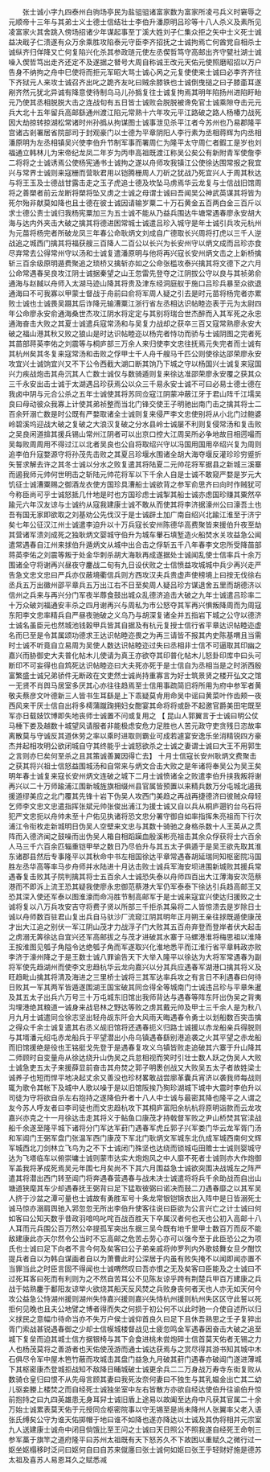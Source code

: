 <!-- { "loadSidebar": true } -->
　　张士诚小字九四泰州白驹场亭民为盐驵驵诸富家数为富家所凌弓兵义时窘辱之元顺帝十三年与其弟士义士德士信结壮士李伯升潘原明吕珍等十八人杀义及素所见凌富家火其舍跳入傍场招诸少年谋起事至丁溪大姓刘子仁集众拒之矢中士义死士诚益决戢子仁溃遂有众万余乘胜攻陷泰元守臣李齐招抚之士诚拘焉亡何酋党自相杀士诚纵齐归佯降又亡何复陷兴化杀其参政琏元使左丞偰哲笃守高邮出齐守甓社湖士诚噪入偰哲笃出走齐还定不及遂据之朁号大周自称诚王改元天佑元使照磨昭招以万户告身不纳拘之舟中巳使将而拒元军昭大骂士诚心呙之元复使使来士诚曰必李齐齐往下齐狱元人来攻士诚召齐出叱之跪齐友叱曰贼余膝铁也士诚倒曳搥之曰子膝齑耳遂剐齐然元犹北异诚有降意使待制乌马儿孙撝复往士诚复拘焉其明年陷扬州进陷盱眙元乃使其丞相脱脱大击之连战旬有五日皆士诚败会脱脱被谗免官士诚乘隙夺击元元兵大北十五年留兵高邮繇通州渡江陷元常熟十六年攻元平江路破之路人杨椿力战死因大劫掠转掠湖松常诸时州孙撝从拘谋图士诚事泄见杀平江者今苏州也乃易郡隆平宫诸古剎署居省院部司于封观豪门以士德为平章阴阳人李行素为丞相蒋辉为内丞相潘原明为左丞相镇吴兴使李伯升节制军事而署周仁为隆平太守周仁者鍜工是岁也刘福通立韩林儿为宋帝纪龙凤二年岁为丙申高祖既渡江称吴公矣公有新附青军使詹李二将将之士诚诱焉公使杨宪通书士诚拘之遂以舟师攻我镇江公使徐达围常报之我宜兴与常界士诚则来寇栅而营耿君用以铠腾栅周人刀斫之犹战乃死宜兴人于周其秋达与将王玉及士德战甘露击走之玉子虎追士德及坎坠马虏焉华云龙复与士信战旧馆周将之善槊者前云龙断将槊将坠又虏之士诚之母谓士诚曰吾闻吴公神武英谋其将皆为死尔殆非献莫如降也且士德在彼士诚因请输岁粟二十万石黄金五百两白金三百斤以求士德公责士诚归我杨宪粟加三为五士诚不能从乃益兵围达牛塘常遇春廖永安胡大海与达内外夹击大破之擒其将德进困常城士诚遣吕珍入城守是年士诚引兵攻元杭州为元苗将杨完者所破龙凤三年春公命耿炳文刘成自广德取长兴周将打虎以三千人逆战追之城西门擒其将福获艘三百降人二百公以长兴为长安州守以炳文成而吕珍亦食尽弃常去公得常州守以汤和士诚复遣潘原明与他将再兴寇长安州炳文击之上新桥擒斩三百余级原明遁费聚追之琐桥又擒斩亦如之公命张槛攻泰兴擒其将文德下之六月公命常遇春吴良攻江阴士诚据秦望之山王忽雷先登夺之江阴拔公守以良与其祯弟俞通海与赵馘以舟师入太湖马迹山降其将贵及津东经洞庭舣于施口吕珍兵暴至众欲退通海曰不可我寡以甲蒙士督战于舟前曰俞将军周人疑之引去是时元苗将杨完者亦累败士诚也士诚畏吴蹑其后诈降元输漕粟江浙行省左丞相达识帖睦迩表于元为太尉四年公命廖永安俞通海桑世杰攻江阴水将定定与其别将瑞合世杰醉而入其军死之永忠通海奋击大败之其夏士诚遣兵寇常汤和与吴复力战却之获卒三百又寇常熟廖永安大破之福山港其秋又败之狼山是时达识帖睦迩以杨完者恃功而骄与士诚阴图之完者死其苗部蒋英李佑之刘震等与桐庐部三万余人来归使李文忠往抚焉元失完者而士诚有其杭州矣其冬复来寇常汤和击败之俘甲士千人舟千艘马千匹公则使徐达邵荣廖永安攻宜兴士诚饷宜兴又不下公令西截大湖口断其饷乃下城之守以杨国兴士诚复来寇国兴力疾战炮击其舟沉其人亡数士诚仅与数骑遁则复来徐达准邵荣廖永安覆之获其众三千永安出击士诚于太湖遇吕珍获焉公以众三千易永安士诚不可曰必易士德士德在我卤中阴与元合公杀之五年士诚使其将苏同佥寇江阴蒙冲蔽江牙于君山阵千江壖吴良曰母动彼众我寡上计使其弟祯整而当北门锋交使王子明驰出南门击之擒其将士二百余歼溺亡数是时公既有严婺取诸全士诚则复来侵严李文忠使别将从小北门过鲍婆岭碧溪坞迎战大破之复破之大浪汉复破之分水县岭士诚屡不利则复侵常汤和复击败之吴良闲道揜其援兵锡山常州江阴者可以出京口控大江周吴所必争地故目相遌嘬而吴每败周周用不得过江以北者吴良也公自将取绍兴守以冯国用国用卒绍兴复为周则追李伯升寇婺源守将孙茂先击败之其夏吕珍堰水围诸全胡大海夺堰反灌珍珍穷蹙折矢誓求解去许之其冬士诚以分水之败复遣其将陆夏二元帅花将军据县之新城三溪寨而遏我师元帅何世明击之斩陆元帅花将军以下千余人自是士诚不敢窥严婺是岁元大饥征士诚漕粟赐之御酒龙衣使方国珍具漕船士诚欲背之参军俞思齐曰向时作贼犹可今称臣尚可乎士诚怒抵几什地是时也方国珍虑士诚掣其船士诚亦虑国珍赚其粟然卒踰元六年汉友谅与士诚约从寇我建康士诚不敢从而使其将李济据濠州公曰濠吾土也吾有国无家即欲取之刘基劝公先伐汉于是士诚辟土加广南自绍兴北踰江淮至于济宁矣七年公征汉江州士诚遣李迫升以十万兵寇长安州陈德华高费聚皆来援伯升夜至劫其营诸军溃刘成死之独耿炳文婴城守伯升为城车轝石填堑造火船焚水关攻益急公闻遣常遇春自江州来捄伯升遁炳文从城中出合击之俘斩五千八年春李文忠所受降苗部蒋英李佑之刘震等叛于处金华刺杀胡大海耿再成遂据处士诚闻乱使士信率兵十余万围诸全守将谢再兴昼夜守鏖战二旬有九日设伏败之士信愤益攻城城中兵少再兴走严告急文忠文忠曰严兵亦仅蔽境衢信兵则方西攻汉夫兵贵虚声使榜境上曰按无伐徐右丞兵五万出徽州邵平章兵五万出江右不日至矣周人疑吕珍方谋退舍五里而胡德济以信州之兵来与再兴分门军夜半蓐食鼓出城众乱德济追击大破之九年士诚遣吕珍率二十万众破刘福通安丰杀之四月谢再兴与周私为市公怒夺其军再兴惧叛降周而为周寇东阳李文忠率精兵自严昼夜驰破之义乌乃与胡深复诸全并五指岩下城之公守以德济士诚名虽臣元也然城池钱榖甲兵皆其自据及有杭元复授士信行省平章达识帖睦迩虚名而巳至是令其属颂功德求王达识帖睦迩畏之为再三请皆不报其内史陈基喟且当需时士诚不听竟自立易周为吴使人数达识帖睦迩过失曰丞相非士信不可逼取其印幽之嘉兴而胁御史大夫普化帖木儿使请为真王亦欲夺其印普化帖木儿怒卦印库中曰头可断印不可妄得也自鸩死达识帖睦迩曰大夫死亦死于是士信自为丞相当是之时浙西殷富繁盛士诚兄弟骄件无断政在文吏然士诚尚持重寡言为好士筑景贤之楼开弘文之馆一无贤不肖舆马居室多厌其心亦往往趋焉至士信用事疏简旧将所用为府中参军者黄敬夫蔡彦文叶德新三人皆书生耳繇是上下乖疑莫肻用命吴中谣曰黄菜叶作齿颊一夜西风来干厌士信自出将多樗蒲蹴踘拥妇女酣宴其命将将或卧不起邀官爵美田宅既至军亦日载妓饮博即失地丧师士诚置不问或复用之 【 昆山人郭翼言于士诚曰明公仗马棰下娄及越数十城望风请服者非能极虑安危力足胜也人苦元政守吏贪残日恣故率离散莫与守诚反其道休劳之率以乘时进取则霸业可成若遽宴安逸乐坐消精锐四方豪杰并起相攻明公欲闭城自守其终能乎士诚怒欲杀之士诚之妻谓士诚曰大王不用郭生之言则亦巳矣何至杀之且其策诚善翼因得亡去】 十月士信寇长安州耿炳文费聚击之获其将兴祖士信怒益围城汤和自常来与炳文合击大败之是年诸将奉吴公为吴王矣明年春士诚复来寇长安州炳文连破之城下二月士诚愤诸全之败遣李伯升挟我叛将谢再兴以二十万师踰浦江围新城旌旗相缀州县官属皆预置以来精兵数万分屯城北遏我援道缪美应之北门覆其先锋十岩下伪吴人攻西门美趋之再战再捷德济曰彼贼众母轻乞师李文忠文忠遣指挥张斌元帅张俊出浦江为援士诚又自以兵从桐庐遡钓台乌石将犯严文忠扼以舟帅未至十户佑见执诸将恐文忠分署守御自如率指挥朱亮祖而下行次浦江令衔枚走新城明日伪吴人空壁来文忠与其数十骑驰之身格杀数十人王英从之贯阵而入德济闻之鼓噪而出伪吴人箱自相蹈躏血殷溪彬亮祖击其余众俘获将士六百余人马三千六百余匹辎重铠甲举之数日乃尽伯升与其五太子俱遁于是吴王欲先取其淮东诸郡县然后专事隆平以其秋命中书左相国徐达平章常遇春胡延瑞同知枢密院冯国胜左丞华高等率马步舟师并水陆进十月达击败士诚兵军海安坝进围新城败其援兵常遇春复击败其子院判擒其将士五百余人士诚恐失泰以舟师四百出大江薄海安次范蔡港而不即泝上流王恐其疑我使廖永忠御范蔡港大军仍军泰泰下徐达引兵趋高邮王又恐其深入使还军泰以图淮濠而命冯胜节制高邮军于是士诚来寇宜兴使达归援败之士诚将复以八万兵攻安吉守将费子贤以所部三千拒杀其枭将二人皆惊溃去是岁除日士诚以舟师数百驻君山复出兵自马驮沙厂流窥江阴其明年正月朔王亲往捄既遁使康茂才出大江追之别伏一军江阴山茂才力战浮子门大败其五百舟弃登而登岸者伏大起击之虏溺无筭徐达自宜兴还军高邮拔之与茂才进破其水寨于马螺港淮将梅思祖以淮降王按淮图见瓠子角隘令达绝瓠子角而军遂取兴化淮地悉平而江淮行省平章韩政亦败李济于濠州降之于是王数士诚八罪谕告天下大举入隆平以徐达为大将军常遇春为副将军使先趋湖州而使李文忠趋杭华云龙向嘉兴以分其兵应遇春军湖港口擒其将义及旺趋毗山擒其将清及海进之三里桥士诚将三其军达率兵攻之有言日不利遇春曰何待日败其一军其两军皆遁遂围湖王国宝破其同佥得全等城南门士诚违吕珍与平章朱暹及其五太子出兵六万号三十万屯城东旧馆出我师背达与遇春等阵东阡出伪吴之背夷沟埋港绝其粮道一诚身来战皂林之野达等败之虏其戴元帅及甲士三千余人是为秋八月九月士诚遣同佥徐志坚出轻舟觇东阡会大风雨天晦遇春令勇士以划船数百突击擒之得众千余士诚复遣其右丞义觇旧馆将还遇春扼义归路士诚援以赤龙船亲兵得脱则与其壻潘元绍屯赤龙船兵于平望潜出小舟乌镇遇春繇别港追袭之火其平望之赤龙船而旧馆援绝是役也王铭挺戈先登于是遇春复攻义乌镇皆败走追破其六寨于升山降其二师顾时自变量舟从徐达绕升山伪吴之兵怠相视而笑时引壮士数人跃之伪吴人大败士诚急吏五太子来援薛显前奋击其舟焚之郭子明褁创战又大败吴五太子者故姓梁士诚养子也短而悍平地决起丈余又善没也珍材畧敢战尝廓革囊兵宵济以袭我师每战则辄为歌令其帐下及城中人歌以噪于是以旧馆阪挨乃狥珍湖城下城中大震时李伯升以司徒为守将欲自杀左右抱持之遂降伯升者十八人中士诚与最密其降也隆平之人谓之友今苏人呼友者曰李司徒也而文忠趋杭攻下其桐庐富阳余杭杭将原明诣款而云龙攻嘉兴亦克之十一月徐达击走其将义于鲇鱼口康茂才持戟督军败之尹山桥焚其官渎战船千余遂至隆平城下诸将分门军达军葑门遇春军虎丘郭子兴军娄门华云龙军胥门汤和军阊门王弼军盘门张温军西门康茂下军北门耿炳文军城东北仇成军城西南何文辉军城西北刀剑林立飞鸟为之不下士诚闭门殊坚也达绕而锁城屯田赡士士诚则婴城守达为飞塔临车以俯崇墉士诚则蒙市达实大炮炮风之中人靡不死者士诚则亦大作炮御军盖我将茅成死焉吴元年围七月矣尚不下其六月围益急士诚欲突围决战城左之阵严遣其将潜出西门转至阊门将奔遇春营遇春与战未决士诚遣将将兵千余助战而自出山塘道狭麾其车少却遇春抚王弼背曰足下猛取彼弼曰诺决而鼓二刀遇春靡之以其军吴人挤于沙盆之潭可量也士诚故有勇胜军号十条龙常银铠锦衣出入阵中是日皆溺死士诚马惊亦溺肩舆驰入郛忽忽无所出李伯升使客往说曰臣欲为公言兴亡之计士诚曰何如客曰公知天数乎昔政羽喑呜叱咤百战百胜天下卒属汉者何也天也公初入高邮十八人耳而元兵围公百万然公卒提孤军突出东据三吴今既有地千里甲士数百万而反不能敌建康此亦天尔然令公当时不忘高邮之危苦忐劳心亦可以强今至于此臣恐公之为项氏也士诚曰足下向者不言今何及矣客曰公子弟亲戚将帅罗列内外歌妓舞女旦夕酣饮提兵者自以为韩白谋画者自以为萧曹此时公深居于内虽有败失掩不以闻即闻亦置不当罪当此之时臣言固不得闻也士诚喟然叹曰吾亦恨之无及矣客曰臣能及之士诚曰不过死耳客曰死而有利则为之不然自苦耳公不见陈友谅乎跨有荆楚兵甲百万建康之兵战于姑熟鏖于鄱阳友谅举火欲烧其船天反风焚之兵败身丧何者天也人亦无如天何今攻公益急公恃湖州援则湖州失恃嘉兴援则嘉兴失恃杭州援则杭州失区区守此誓以死拒何见晚也且夫公地譬之博者得而失之何损于初公何不以此时驰一介使自述所以归义捄民之意幅巾待命当亦不失万户侯士诚仰首良久曰足下且休吾熟思之壬子复猝出胥门索战甚锐遇春御之少却士信幙城楼督战见士疲忽鸣金军遇春因奋击大破之追至城下复垒而迫其城士信方据银椅与其下会食进桃未尝炮碎士信首莫天佑者无锡之力人也杨茂莫将之善游者也天佑使茂游而通士诚达获焉与之赏尽得其游书知其城中木石俱尽令军中屋木笆竹蔽而攻城击其盘门益急九月破其葑门遇春亦破阊门遂进薄城下其枢密康杰登城拒战知不敌降日晡城破士诚更余兵二二万身战万寿寺东街复败从数骑仓皇归曰恨不从先母言顾其妻曰我死汝奈何妻曰不独生与其乳媪金出亡其二幼儿驱妾媵上楼焚之而自经死士诚独坐室中左右皆散方亦欲自经达使伯升往谕伯升惊前抱持之曰九四英雄患无身耳舁士诚旧盾上途易以故阖至达舟中凡获其官属二十余万始士诚累表莫天佑于元授同佥枢密院事以守无锡至是尚未降州人张翼率父老入语张氏缚矣公守为谁天佑掷帽于地曰谁不如降也遂亦降达以士诚及其伪将相并元宗室九人送建康士诚舟中闭目倘饿比至王问之士诚曰天日照公不照我遂自经死王命刳三参军藁于旗竿之道府隆平曰苏州太祖既有天下怒苏久不下故困以重赋久之微行过一妪坐妪榻移时泛问曰妪何自曰自苏来僦廛曰张士诚何如妪曰张王乎轻财好施是德苏太祖及喜苏人易恩耳久之赋悉减 
